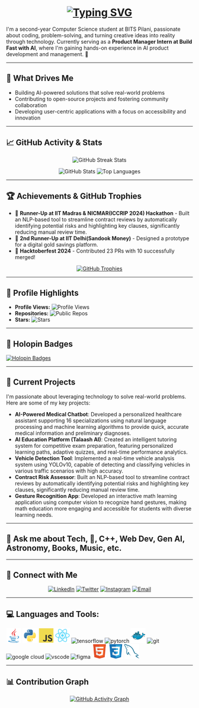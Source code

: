 <div align="center">
  <h1>
    <a href="https://git.io/typing-svg">
      <img src="https://readme-typing-svg.demolab.com?font=Fira+Code&weight=700&size=32&duration=4000&pause=1000&color=00FFB3&center=true&vCenter=true&random=false&width=435&lines=Hi+there!+I'm+Gautam;Welcome+to+my+GitHub!" alt="Typing SVG" />
    </a>
  </h1>
</div>

I'm a second-year Computer Science student at BITS Pilani, passionate about coding, problem-solving, and turning creative ideas into reality through technology. Currently serving as a **Product Manager Intern at Build Fast with AI**, where I'm gaining hands-on experience in AI product development and management. 🚀

---

## 🎯 What Drives Me
- Building AI-powered solutions that solve real-world problems
- Contributing to open-source projects and fostering community collaboration
- Developing user-centric applications with a focus on accessibility and innovation

---

## 📈 GitHub Activity & Stats
<p align="center">
  <img src="https://streak-stats.demolab.com?user=GautamBytes&theme=radical&date_format=j%20M%5B%20Y%5D" alt="GitHub Streak Stats" />
</p>

<p align="center">
  <img src="https://github-readme-stats.vercel.app/api?username=GautamBytes&show_icons=true&theme=radical" alt="GitHub Stats" />
  <img src="https://github-readme-stats.vercel.app/api/top-langs/?username=GautamBytes&theme=radical&layout=compact" alt="Top Languages" />
</p>

---

## 🏆 Achievements & GitHub Trophies
- 🥈 **Runner-Up at IIT Madras & NICMAR(ICCRIP 2024) Hackathon** - Built an NLP-based tool to streamline contract reviews by automatically identifying potential risks and highlighting key clauses, significantly reducing manual review time.
- 🎨 **2nd Runner-Up at IIT Delhi(Sandook Money)** - Designed a prototype for a digital gold savings platform.
- 🎉 **Hacktoberfest 2024** - Contributed 23 PRs with 10 successfully merged!

<p align="center">
  <a href="https://github.com/GautamBytes">
    <img src="https://github-profile-trophy.vercel.app/?username=GautamBytes&theme=radical" alt="GitHub Trophies" />
  </a>
</p>

---

## 🌟 Profile Highlights
- **Profile Views:** ![Profile Views](https://badges.pufler.dev/visits/GautamBytes/GautamBytes)
- **Repositories:** ![Public Repos](https://badges.pufler.dev/repos/GautamBytes)
- **Stars:** ![Stars](https://img.shields.io/github/stars/GautamBytes?style=social)

---

## 🏅 Holopin Badges
[![Holopin Badges](https://holopin.me/gautambytes)](https://holopin.io/@gautambytes)

---

## 🚀 Current Projects
I'm passionate about leveraging technology to solve real-world problems. Here are some of my key projects:
- **AI-Powered Medical Chatbot**: Developed a personalized healthcare assistant supporting 16 specializations using natural language processing and machine learning algorithms to provide quick, accurate medical information and preliminary diagnoses.
- **AI Education Platform (Talaash AI)**: Created an intelligent tutoring system for competitive exam preparation, featuring personalized learning paths, adaptive quizzes, and real-time performance analytics.
- **Vehicle Detection Tool**: Implemented a real-time vehicle analysis system using YOLOv10, capable of detecting and classifying vehicles in various traffic scenarios with high accuracy.
- **Contract Risk Assessor**: Built an NLP-based tool to streamline contract reviews by automatically identifying potential risks and highlighting key clauses, significantly reducing manual review time.
- **Gesture Recognition App**: Developed an interactive math learning application using computer vision to recognize hand gestures, making math education more engaging and accessible for students with diverse learning needs.

---

## 💬 Ask me about Tech, 🐍, C++, Web Dev, Gen AI, Astronomy, Books, Music, etc.

---

## 🔗 Connect with Me
<p align="center">
  <a href="https://www.linkedin.com/in/gautam-manchandani-17888b259"><img src="https://img.shields.io/badge/LinkedIn-%230077B5.svg?logo=linkedin&logoColor=white" alt="LinkedIn"></a>
  <a href="https://x.com/GautamM96"><img src="https://img.shields.io/badge/Twitter-%231DA1F2.svg?logo=Twitter&logoColor=white" alt="Twitter"></a>
  <a href="https://www.instagram.com/gautam092528/"><img src="https://img.shields.io/badge/Instagram-%23E4405F.svg?logo=Instagram&logoColor=white" alt="Instagram"></a>
  <a href="mailto:manchandanigautam@gmail.com"><img src="https://img.shields.io/badge/Email-D14836?style=flat&logo=gmail&logoColor=white" alt="Email"></a>
</p>

---

## 💻 Languages and Tools:
<p align="left">
  <img src="https://raw.githubusercontent.com/devicons/devicon/master/icons/java/java-original.svg" alt="java" width="40" height="40"/>
  <img src="https://raw.githubusercontent.com/devicons/devicon/master/icons/python/python-original.svg" alt="python" width="40" height="40"/>
  <img src="https://raw.githubusercontent.com/devicons/devicon/master/icons/javascript/javascript-original.svg" alt="javascript" width="40" height="40"/>
  <img src="https://raw.githubusercontent.com/devicons/devicon/master/icons/react/react-original.svg" alt="react" width="40" height="40"/>
  <img src="https://www.vectorlogo.zone/logos/tensorflow/tensorflow-icon.svg" alt="tensorflow" width="40" height="40"/>
  <img src="https://www.vectorlogo.zone/logos/pytorch/pytorch-icon.svg" alt="pytorch" width="40" height="40"/>
  <img src="https://raw.githubusercontent.com/devicons/devicon/master/icons/docker/docker-original.svg" alt="docker" width="40" height="40"/>
  <img src="https://www.vectorlogo.zone/logos/git-scm/git-scm-icon.svg" alt="git" width="40" height="40"/>
  <img src="https://www.vectorlogo.zone/logos/google_cloud/google_cloud-icon.svg" alt="google cloud" width="40" height="40"/>
  <img src="https://www.vectorlogo.zone/logos/visualstudio_code/visualstudio_code-icon.svg" alt="vscode" width="40" height="40"/>
  <img src="https://www.vectorlogo.zone/logos/figma/figma-icon.svg" alt="figma" width="40" height="40"/>
  <img src="https://raw.githubusercontent.com/devicons/devicon/master/icons/html5/html5-original.svg" alt="html5" width="40" height="40"/>
  <img src="https://raw.githubusercontent.com/devicons/devicon/master/icons/css3/css3-original.svg" alt="css3" width="40" height="40"/>
  <img src="https://raw.githubusercontent.com/devicons/devicon/master/icons/mysql/mysql-original.svg" alt="sql" width="40" height="40"/>
</p>

---

## 📊 Contribution Graph
<p align="center">
  <a href="https://github.com/GautamBytes">
    <img src="https://github-readme-activity-graph.vercel.app/graph?username=GautamBytes&theme=radical" alt="GitHub Activity Graph" />
  </a>
</p>


